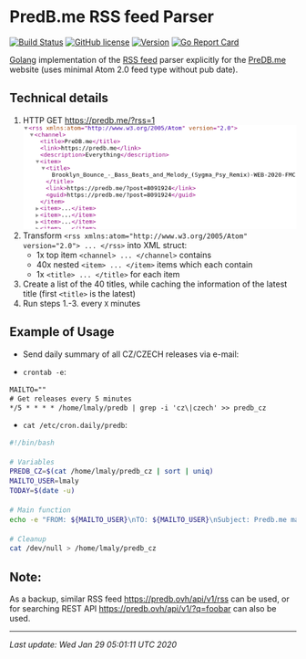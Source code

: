 # PredB.me RSS feed Parser

[![Build Status](https://travis-ci.org/luckylittle/predb_me_rss_parser.svg?branch=master)](https://travis-ci.org/luckylittle/predb_me_rss_parser)
[![GitHub license](https://img.shields.io/github/license/luckylittle/predb_me_rss_parser.svg)](https://github.com/luckylittle/predb_me_rss_parser/blob/master/LICENSE)
[![Version](https://img.shields.io/badge/Version-0.0.1-green.svg)](https://github.com/luckylittle/predb_me_rss_parser/releases)
[![Go Report Card](https://goreportcard.com/badge/github.com/luckylittle/predb_me_rss_parser)](https://goreportcard.com/report/github.com/luckylittle/predb_me_rss_parser)


[Golang](https://golang.org/) implementation of the [RSS feed](https://en.wikipedia.org/wiki/RSS) parser explicitly for the [PreDB.me](https://predb.me/) website (uses minimal Atom 2.0 feed type without pub date).

## Technical details

1. HTTP GET https://predb.me/?rss=1
![xml_document_tree.png](img/xml_document_tree.png)
2. Transform `<rss xmlns:atom="http://www.w3.org/2005/Atom" version="2.0"> ... </rss>` into XML struct:
   - 1x top item `<channel> ... </channel>` contains
   - 40x nested `<item> ... </item>` items which each contain
   - 1x `<title> ... </title>` for each item
3. Create a list of the 40 titles, while caching the information of the latest title (first `<title>` is the latest)
4. Run steps 1.-3. every `X` minutes

## Example of Usage

- Send daily summary of all CZ/CZECH releases via e-mail:

- `crontab -e`:

```text
MAILTO=""
# Get releases every 5 minutes
*/5 * * * * /home/lmaly/predb | grep -i 'cz\|czech' >> predb_cz
```

- `cat /etc/cron.daily/predb`:

```bash
#!/bin/bash

# Variables
PREDB_CZ=$(cat /home/lmaly/predb_cz | sort | uniq)
MAILTO_USER=lmaly
TODAY=$(date -u)

# Main function
echo -e "FROM: ${MAILTO_USER}\nTO: ${MAILTO_USER}\nSubject: Predb.me matches for ${TODAY}\n\n${PREDB_CZ}" | sendmail -t

# Cleanup
cat /dev/null > /home/lmaly/predb_cz
```

## Note:

As a backup, similar RSS feed https://predb.ovh/api/v1/rss can be used, or for searching REST API https://predb.ovh/api/v1/?q=foobar can also be used.

---

_Last update: Wed Jan 29 05:01:11 UTC 2020_
